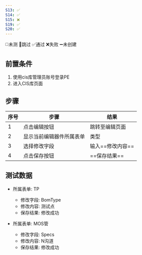 ```yaml
---
S13: ✅
S14: ✅
S15: ❌
S19: ✅
S20: ✅
---
```

◻️未测    🚫跳过     ✅通过    ❌失败     ➖未创建

## 前置条件

1. 使用cis库管理员账号登录PE
2. 进入CIS库页面

## 步骤

| 序号  | 步骤           | 结果                 |
| --- | ------------ | ------------------ |
| 1   | 点击编辑按钮       | 跳转至编辑页面            |
| 2   | 显示当前编辑器件所属表单 | 类型                 |
| 3   | 选择修改字段       | 输入==修改内容==         |
| 4   | 点击保存按钮       | ==保存结果==           |

## 测试数据

- 所属表单: TP
	- 修改字段: BomType
	- 修改内容: 测试点
	- 保存结果: 修改成功

- 所属表单: MOS管
	- 修改字段: Specs
	- 修改内容: N沟道
	- 保存结果: 修改成功
